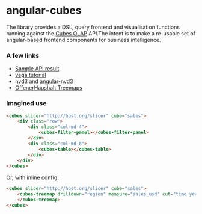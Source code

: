 # angular-cubes

The library provides a DSL, query frontend and visualisation functions running against the [Cubes OLAP](https://cubes.readthedocs.org/en/latest/server.html#aggregation-and-browsing) API.The intent is to make a re-usable set of angular-based frontend components for business intelligence.

### A few links

* [Sample API result](https://spendb-dev.herokuapp.com/api/slicer/cube/wb_contract_awards/aggregate?drilldown=supplier_country)
* [vega tutorial](https://github.com/trifacta/vega/wiki/Tutorial)
* [nvd3](https://github.com/novus/nvd3) and [angular-nvd3](https://github.com/krispo/angular-nvd3)
* [OffenerHaushalt Treemaps](https://github.com/okfde/offenerhaushalt.de/blob/master/offenerhaushalt/static/js/treemap.js)

### Imagined use

```html
<cubes slicer="http://host.org/slicer" cube="sales">
    <div class="row">    
        <div class="col-md-4">
            <cubes-filter-panel></cubes-filter-panel>
        </div>
        <div class="col-md-8">
            <cubes-table></cubes-table>
        </div>
    </div>
</cubes>
```

Or, with inline config:

```html
<cubes slicer="http://host.org/slicer" cube="sales">
    <cubes-treemap drilldown="region" measure="sales_usd" cut="time.year:2015">
    </cubes-treemap>
</cubes>
```
